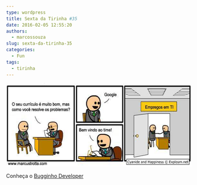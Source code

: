 ```yaml
---
type: wordpress
title: Sexta da Tirinha #35
date: 2016-02-05 12:55:20
authors:
  - marcossouza
slug: sexta-da-tirinha-35
categories:
  - Fun
tags:
  - tirinha
---
```


<a href="/images/wp-content/uploads/2016/02/12642509_530764743759932_9188502781690974895_n.jpg" rel="attachment wp-att-4750"><img src="/images/wp-content/uploads/2016/02/12642509_530764743759932_9188502781690974895_n.jpg" alt="12642509_530764743759932_9188502781690974895_n" width="580" height="227" class="alignnone size-full wp-image-4750" /></a>

Conheça o <a href="https://www.facebook.com/BugginhoDeveloper/photos/a.458898330946574.1073741828.458890497614024/530764743759932/?type=3&theater" target="_blank">Bugginho Developer</a>
